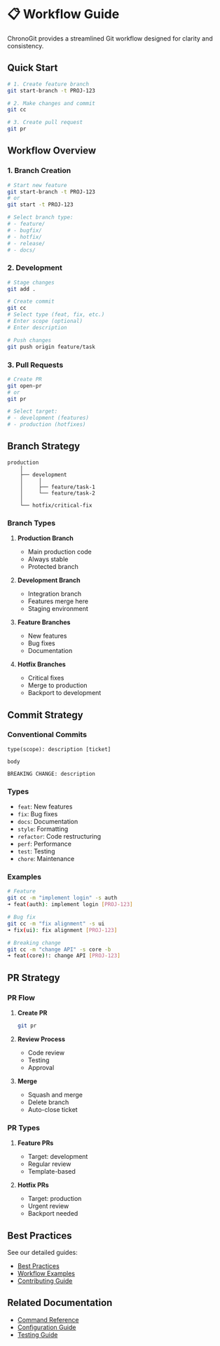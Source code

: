 # 📋 Workflow Guide

ChronoGit provides a streamlined Git workflow designed for clarity and consistency.

## Quick Start

```bash
# 1. Create feature branch
git start-branch -t PROJ-123

# 2. Make changes and commit
git cc

# 3. Create pull request
git pr
```

## Workflow Overview

### 1. Branch Creation

```bash
# Start new feature
git start-branch -t PROJ-123
# or
git start -t PROJ-123

# Select branch type:
# - feature/
# - bugfix/
# - hotfix/
# - release/
# - docs/
```

### 2. Development

```bash
# Stage changes
git add .

# Create commit
git cc
# Select type (feat, fix, etc.)
# Enter scope (optional)
# Enter description

# Push changes
git push origin feature/task
```

### 3. Pull Requests

```bash
# Create PR
git open-pr
# or
git pr

# Select target:
# - development (features)
# - production (hotfixes)
```

## Branch Strategy

```
production
    │
    ├── development
    │     │
    │     ├── feature/task-1
    │     └── feature/task-2
    │
    └── hotfix/critical-fix
```

### Branch Types

1. **Production Branch**
   - Main production code
   - Always stable
   - Protected branch

2. **Development Branch**
   - Integration branch
   - Features merge here
   - Staging environment

3. **Feature Branches**
   - New features
   - Bug fixes
   - Documentation

4. **Hotfix Branches**
   - Critical fixes
   - Merge to production
   - Backport to development

## Commit Strategy

### Conventional Commits

```
type(scope): description [ticket]

body

BREAKING CHANGE: description
```

### Types

- `feat`: New features
- `fix`: Bug fixes
- `docs`: Documentation
- `style`: Formatting
- `refactor`: Code restructuring
- `perf`: Performance
- `test`: Testing
- `chore`: Maintenance

### Examples

```bash
# Feature
git cc -m "implement login" -s auth
➜ feat(auth): implement login [PROJ-123]

# Bug fix
git cc -m "fix alignment" -s ui
➜ fix(ui): fix alignment [PROJ-123]

# Breaking change
git cc -m "change API" -s core -b
➜ feat(core)!: change API [PROJ-123]
```

## PR Strategy

### PR Flow

1. **Create PR**
   ```bash
   git pr
   ```

2. **Review Process**
   - Code review
   - Testing
   - Approval

3. **Merge**
   - Squash and merge
   - Delete branch
   - Auto-close ticket

### PR Types

1. **Feature PRs**
   - Target: development
   - Regular review
   - Template-based

2. **Hotfix PRs**
   - Target: production
   - Urgent review
   - Backport needed

## Best Practices

See our detailed guides:
- [Best Practices](best-practices.md)
- [Workflow Examples](examples.md)
- [Contributing Guide](contributing.md)

## Related Documentation

- [Command Reference](../commands/README.md)
- [Configuration Guide](../configuration/README.md)
- [Testing Guide](../testing/README.md)
